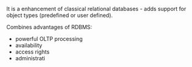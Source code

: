 It is a enhancement of classical relational databases - adds support for object types (predefined or user defined).

Combines advantages of RDBMS:
- powerful OLTP processing
- availability
- access rights
- administrati